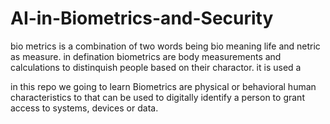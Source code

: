 # AI-in-Biometrics-and-Security


bio metrics is a combination of two words being bio meaning life and netric as measure. in defination biometrics are body measurements and calculations to distinquish people based on their charactor. it is used a 


in this repo we going to learn 
Biometrics are physical or behavioral human characteristics to that can be used to digitally identify a person to grant access to systems, devices or data.

